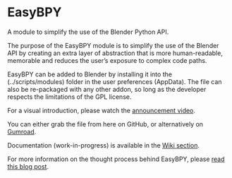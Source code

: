 # EasyBPY
A module to simplify the use of the Blender Python API.

The purpose of the EasyBPY module is to simplify the use of the Blender API by creating an extra layer of abstraction that is more human-readable, memorable and reduces the user’s exposure to complex code paths.

EasyBPY can be added to Blender by installing it into the (../scripts/modules) folder in the user preferences (AppData). The file can also be re-packaged with any other addon, so long as the developer respects the limitations of the GPL license.

For a visual introduction, please watch the [announcement video](https://www.youtube.com/watch?v=ybnapDe4-Ts).

You can either grab the file from here on GitHub, or alternatively on [Gumroad](https://gumroad.com/l/easybpy).

Documentation (work-in-progress) is available in the [Wiki section](https://github.com/curtisjamesholt/EasyBPY/wiki).

For more information on the thought process behind EasyBPY, please [read this blog post](https://curtisholt.online/blog/easybpy).
